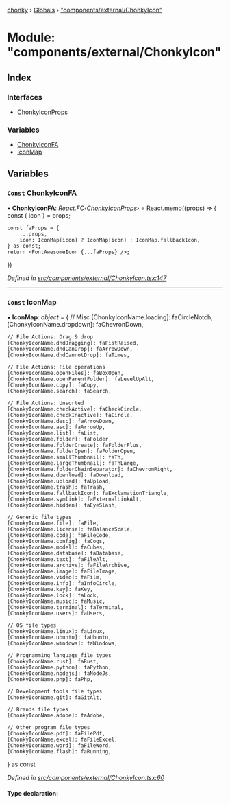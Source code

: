 [chonky](../README.md) › [Globals](../globals.md) › ["components/external/ChonkyIcon"](_components_external_chonkyicon_.md)

# Module: "components/external/ChonkyIcon"

## Index

### Interfaces

* [ChonkyIconProps](../interfaces/_components_external_chonkyicon_.chonkyiconprops.md)

### Variables

* [ChonkyIconFA](_components_external_chonkyicon_.md#const-chonkyiconfa)
* [IconMap](_components_external_chonkyicon_.md#const-iconmap)

## Variables

### `Const` ChonkyIconFA

• **ChonkyIconFA**: *React.FC‹[ChonkyIconProps](../interfaces/_components_external_chonkyicon_.chonkyiconprops.md)›* = React.memo((props) => {
    const { icon } = props;

    const faProps = {
        ...props,
        icon: IconMap[icon] ? IconMap[icon] : IconMap.fallbackIcon,
    } as const;
    return <FontAwesomeIcon {...faProps} />;
})

*Defined in [src/components/external/ChonkyIcon.tsx:147](https://github.com/TimboKZ/Chonky/blob/ce1f2d4/src/components/external/ChonkyIcon.tsx#L147)*

___

### `Const` IconMap

• **IconMap**: *object* = {
    // Misc
    [ChonkyIconName.loading]: faCircleNotch,
    [ChonkyIconName.dropdown]: faChevronDown,

    // File Actions: Drag & drop
    [ChonkyIconName.dndDragging]: faFistRaised,
    [ChonkyIconName.dndCanDrop]: faArrowDown,
    [ChonkyIconName.dndCannotDrop]: faTimes,

    // File Actions: File operations
    [ChonkyIconName.openFiles]: faBoxOpen,
    [ChonkyIconName.openParentFolder]: faLevelUpAlt,
    [ChonkyIconName.copy]: faCopy,
    [ChonkyIconName.search]: faSearch,

    // File Actions: Unsorted
    [ChonkyIconName.checkActive]: faCheckCircle,
    [ChonkyIconName.checkInactive]: faCircle,
    [ChonkyIconName.desc]: faArrowDown,
    [ChonkyIconName.asc]: faArrowUp,
    [ChonkyIconName.list]: faList,
    [ChonkyIconName.folder]: faFolder,
    [ChonkyIconName.folderCreate]: faFolderPlus,
    [ChonkyIconName.folderOpen]: faFolderOpen,
    [ChonkyIconName.smallThumbnail]: faTh,
    [ChonkyIconName.largeThumbnail]: faThLarge,
    [ChonkyIconName.folderChainSeparator]: faChevronRight,
    [ChonkyIconName.download]: faDownload,
    [ChonkyIconName.upload]: faUpload,
    [ChonkyIconName.trash]: faTrash,
    [ChonkyIconName.fallbackIcon]: faExclamationTriangle,
    [ChonkyIconName.symlink]: faExternalLinkAlt,
    [ChonkyIconName.hidden]: faEyeSlash,

    // Generic file types
    [ChonkyIconName.file]: faFile,
    [ChonkyIconName.license]: faBalanceScale,
    [ChonkyIconName.code]: faFileCode,
    [ChonkyIconName.config]: faCogs,
    [ChonkyIconName.model]: faCubes,
    [ChonkyIconName.database]: faDatabase,
    [ChonkyIconName.text]: faFileAlt,
    [ChonkyIconName.archive]: faFileArchive,
    [ChonkyIconName.image]: faFileImage,
    [ChonkyIconName.video]: faFilm,
    [ChonkyIconName.info]: faInfoCircle,
    [ChonkyIconName.key]: faKey,
    [ChonkyIconName.lock]: faLock,
    [ChonkyIconName.music]: faMusic,
    [ChonkyIconName.terminal]: faTerminal,
    [ChonkyIconName.users]: faUsers,

    // OS file types
    [ChonkyIconName.linux]: faLinux,
    [ChonkyIconName.ubuntu]: faUbuntu,
    [ChonkyIconName.windows]: faWindows,

    // Programming language file types
    [ChonkyIconName.rust]: faRust,
    [ChonkyIconName.python]: faPython,
    [ChonkyIconName.nodejs]: faNodeJs,
    [ChonkyIconName.php]: faPhp,

    // Development tools file types
    [ChonkyIconName.git]: faGitAlt,

    // Brands file types
    [ChonkyIconName.adobe]: faAdobe,

    // Other program file types
    [ChonkyIconName.pdf]: faFilePdf,
    [ChonkyIconName.excel]: faFileExcel,
    [ChonkyIconName.word]: faFileWord,
    [ChonkyIconName.flash]: faRunning,
} as const

*Defined in [src/components/external/ChonkyIcon.tsx:60](https://github.com/TimboKZ/Chonky/blob/ce1f2d4/src/components/external/ChonkyIcon.tsx#L60)*

#### Type declaration:
